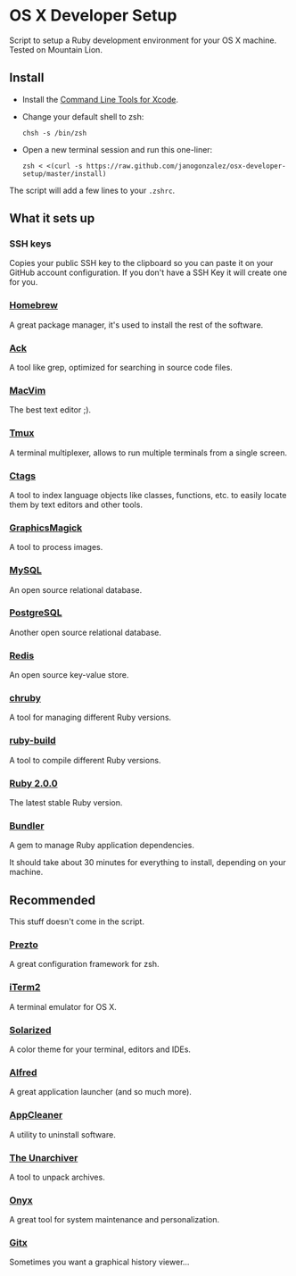 # OS X Developer Setup
Script to setup a Ruby development environment for your OS X machine.
Tested on Mountain Lion. 

## Install
* Install the [Command Line Tools for Xcode](
  https://developer.apple.com/xcode/downloads/).
* Change your default shell to zsh:

  ```
  chsh -s /bin/zsh
  ```
* Open a new terminal session and run this one-liner:

  ```
  zsh < <(curl -s https://raw.github.com/janogonzalez/osx-developer-setup/master/install)
  ```

The script will add a few lines to your `.zshrc`.

## What it sets up
### SSH keys
Copies your public SSH key to the clipboard so you can paste it on your GitHub
account configuration. If you don't have a SSH Key it will create one for you.

### [Homebrew](http://mxcl.github.com/homebrew/)
A great package manager, it's used to install the rest of the software.

### [Ack](http://betterthangrep.com/)
A tool like grep, optimized for searching in source code files.

### [MacVim](http://code.google.com/p/macvim/)
The best text editor ;).

### [Tmux](http://tmux.sourceforge.net/)
A terminal multiplexer, allows to run multiple terminals from a single screen.

### [Ctags](http://ctags.sourceforge.net/)
A tool to index language objects like classes, functions, etc. to easily
locate them by text editors and other tools.

### [GraphicsMagick](http://www.graphicsmagick.org/)
A tool to process images.

### [MySQL](http://www.mysql.com/)
An open source relational database.

### [PostgreSQL](http://www.postgresql.org/)
Another open source relational database.

### [Redis](http://redis.io/)
An open source key-value store.

### [chruby](https://github.com/postmodern/chruby)
A tool for managing different Ruby versions.

### [ruby-build](https://github.com/sstephenson/ruby-build)
A tool to compile different Ruby versions.

### [Ruby 2.0.0](http://www.ruby-lang.org/)
The latest stable Ruby version.

### [Bundler](http://gembundler.com/)
A gem to manage Ruby application dependencies.

It should take about 30 minutes for everything to install, depending on your
machine.

## Recommended
This stuff doesn't come in the script.

### [Prezto](https://github.com/sorin-ionescu/prezto)
A great configuration framework for zsh.

### [iTerm2](http://www.iterm2.com/)
A terminal emulator for OS X.

### [Solarized](http://ethanschoonover.com/solarized)
A color theme for your terminal, editors and IDEs.

### [Alfred](http://www.alfredapp.com/)
A great application launcher (and so much more).

### [AppCleaner](http://www.freemacsoft.net/appcleaner/)
A utility to uninstall software.

### [The Unarchiver](http://wakaba.c3.cx/s/apps/unarchiver.html)
A tool to unpack archives.

### [Onyx](http://www.titanium.free.fr/download.php)
A great tool for system maintenance and personalization.

### [Gitx](http://gitx.frim.nl/)
Sometimes you want a graphical history viewer...
